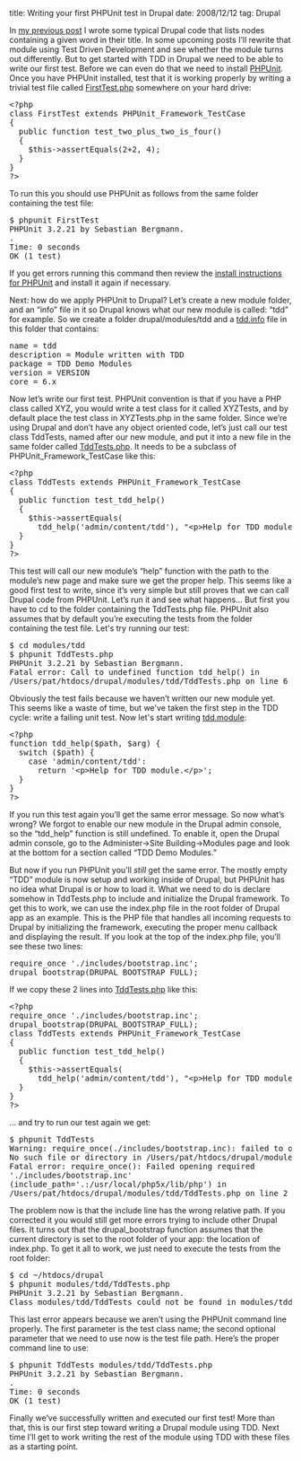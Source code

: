 title: Writing your first PHPUnit test in Drupal
date: 2008/12/12
tag: Drupal

<p>In <a href="http://patshaughnessy.net/2008/12/9/example-drupal-module-to-use-for-tdd-demonstration">my previous post</a> I wrote some typical Drupal code that lists nodes containing a given word in their title. In some upcoming posts I&rsquo;ll rewrite that module using Test Driven Development and see whether the module turns out differently. But to get started with TDD in Drupal we need to be able to write our first test. Before we can even do that we need to install <a href="http://www.phpunit.de">PHPUnit</a>. Once you have PHPUnit installed, test that it is working properly by writing a trivial test file called <a href="http://patshaughnessy.net/assets/code/drupal-tdd-1/FirstTest.php.txt">FirstTest.php</a> somewhere on your hard drive:</p>
<pre>&lt;?php
class FirstTest extends PHPUnit_Framework_TestCase
{
  public function test_two_plus_two_is_four()
  {
    $this-&gt;assertEquals(2+2, 4);
  }
}
?&gt;</pre>
<p>To run this you should use PHPUnit as follows from the same folder containing the test file:</p>
<pre>$ phpunit FirstTest
PHPUnit 3.2.21 by Sebastian Bergmann.
.
Time: 0 seconds
OK (1 test)</pre>
<p>If you get errors running this command then review the <a href="http://www.phpunit.de/manual/3.3/en/installation.html">install instructions for PHPUnit</a> and install it again if necessary.</p>
<p>Next: how do we apply PHPUnit to Drupal? Let&rsquo;s create a new module folder, and an &ldquo;info&rdquo; file in it so Drupal knows what our new module is called: &ldquo;tdd&rdquo; for example. So we create a folder drupal/modules/tdd and a <a href="http://patshaughnessy.net/assets/code/drupal-tdd-1/tdd.info">tdd.info</a> file in this folder that contains:</p>
<pre>name = tdd
description = Module written with TDD
package = TDD Demo Modules
version = VERSION
core = 6.x</pre>
<p>Now let&rsquo;s write our first test. PHPUnit convention is that if you have a PHP class called XYZ, you would write a test class for it called XYZTests, and by default place the test class in XYZTests.php in the same folder. Since we&rsquo;re using Drupal and don&rsquo;t have any object oriented code, let&rsquo;s just call our test class TddTests, named after our new module, and put it into a new file in the same folder called <a href="http://patshaughnessy.net/assets/code/drupal-tdd-1/TddTests.php.1.txt">TddTests.php</a>. It needs to be a subclass of PHPUnit_Framework_TestCase like this:</p>
<pre>&lt;?php
class TddTests extends PHPUnit_Framework_TestCase
{
  public function test_tdd_help()
  {
    $this-&gt;assertEquals(
      tdd_help('admin/content/tdd'), "&lt;p&gt;Help for TDD module.&lt;/p&gt;");
  }
}
?&gt;</pre>
<p>This test will call our new module&rsquo;s &ldquo;help&rdquo; function with the path to the module&rsquo;s new page and make sure we get the proper help. This seems like a good first test to write, since it&rsquo;s very simple but still proves that we can call Drupal code from PHPUnit. Let&rsquo;s run it and see what happens&hellip; But first you have to cd to the folder containing the TddTests.php file. PHPUnit also assumes that by default you&rsquo;re executing the tests from the folder containing the test file. Let's try running our test:</p>
<pre>$ cd modules/tdd
$ phpunit TddTests.php 
PHPUnit 3.2.21 by Sebastian Bergmann.
Fatal error: Call to undefined function tdd_help() in
/Users/pat/htdocs/drupal/modules/tdd/TddTests.php on line 6</pre>
<p>Obviously the test fails because we haven&rsquo;t written our new module yet. This seems like a waste of time, but we've taken the first step in the TDD cycle: write a failing unit test. Now let's start writing <a href="http://patshaughnessy.net/assets/code/drupal-tdd-1/tdd.module">tdd.module</a>:</p>
<pre>&lt;?php
function tdd_help($path, $arg) {
  switch ($path) {
    case &#x27;admin/content/tdd&#x27;:  
      return '&lt;p&gt;Help for TDD module.&lt;/p&gt;';
  }
}
?&gt;</pre>
<p>If you run this test again you&rsquo;ll get the same error message. So now what&rsquo;s wrong? We forgot to enable our new module in the Drupal admin console, so the &ldquo;tdd_help&rdquo; function is still undefined. To enable it, open the Drupal admin console, go to the Administer-&gt;Site Building-&gt;Modules page and look at the bottom for a section called &ldquo;TDD Demo Modules.&rdquo;</p>
<p>But now if you run PHPUnit you&rsquo;ll <i>still</i> get the same error. The mostly empty &ldquo;TDD&rdquo; module is now setup and working inside of Drupal, but PHPUnit has no idea what Drupal is or how to load it. What we need to do is declare somehow in TddTests.php to include and initialize the Drupal framework. To get this to work, we can use the index.php file in the root folder of Drupal app as an example. This is the PHP file that handles all incoming requests to Drupal by initializing the framework, executing the proper menu callback and displaying the result. If you look at the top of the index.php file, you&rsquo;ll see these two lines:</p>
<pre>require_once &#x27;./includes/bootstrap.inc&#x27;;
drupal_bootstrap(DRUPAL_BOOTSTRAP_FULL);</pre>
<p>If we copy these 2 lines into <a href="http://patshaughnessy.net/assets/code/drupal-tdd-1/TddTests.php.2.txt">TddTests.php</a> like this:</p>
<pre>&lt;?php
require_once &#x27;./includes/bootstrap.inc&#x27;;
drupal_bootstrap(DRUPAL_BOOTSTRAP_FULL);
class TddTests extends PHPUnit_Framework_TestCase
{
  public function test_tdd_help()
  {
    $this-&gt;assertEquals(
      tdd_help(&#x27;admin/content/tdd&#x27;), &quot;&lt;p&gt;Help for TDD module.&lt;/p&gt;&quot;);
  }
}
?&gt;</pre>
<p>&hellip; and try to run our test again we get:</p>
<pre>$ phpunit TddTests
Warning: require_once(./includes/bootstrap.inc): failed to open stream:
No such file or directory in /Users/pat/htdocs/drupal/modules/tdd/TddTests.php on line 2
Fatal error: require_once(): Failed opening required
&#x27;./includes/bootstrap.inc&#x27;
(include_path=&#x27;.:/usr/local/php5x/lib/php&#x27;) in
/Users/pat/htdocs/drupal/modules/tdd/TddTests.php on line 2</pre>
<p>The problem now is that the include line has the wrong relative path. If you corrected it you would still get more errors trying to include other Drupal files. It turns out that the drupal_bootstrap function assumes that the current directory is set to the root folder of your app: the location of index.php. To get it all to work, we just need to execute the tests from the root folder:</p>
<pre>$ cd ~/htdocs/drupal
$ phpunit modules/tdd/TddTests.php 
PHPUnit 3.2.21 by Sebastian Bergmann.
Class modules/tdd/TddTests could not be found in modules/tdd/TddTests.php.</pre>
<p>This last error appears because we aren&rsquo;t using the PHPUnit command line properly. The first parameter is the test class name; the second optional parameter that we need to use now is the test file path. Here&rsquo;s the proper command line to use:</p>
<pre>$ phpunit TddTests modules/tdd/TddTests.php 
PHPUnit 3.2.21 by Sebastian Bergmann.
.
Time: 0 seconds
OK (1 test)</pre>
<p>Finally we&rsquo;ve successfully written and executed our first test! More than that, this is our first step toward writing a Drupal module using TDD. Next time I&rsquo;ll get to work writing the rest of the module using TDD with these files as a starting point.</p>
